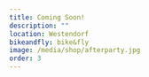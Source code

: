```yaml
---
title: Coming Soon!
description: ""
location: Westendorf
bikeandfly: bike&fly
image: /media/shop/afterparty.jpg
order: 3
---
```


<ContentImageGallery path="/media/shop/gallerie/"/>
